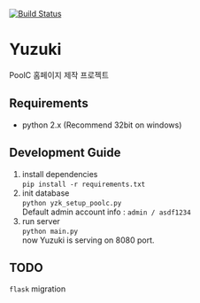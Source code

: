 [![Build Status](https://travis-ci.org/PoolC/Yuzuki.svg)](https://travis-ci.org/PoolC/Yuzuki)
# Yuzuki
PoolC 홈페이지 제작 프로젝트

## Requirements
- python 2.x (Recommend 32bit on windows)

## Development Guide
1. install dependencies  
  `pip install -r requirements.txt`
2. init database  
  `python yzk_setup_poolc.py`  
  Default admin account info : `admin / asdf1234`
3. run server  
  `python main.py`  
  now Yuzuki is serving on 8080 port.


## TODO
`flask` migration
